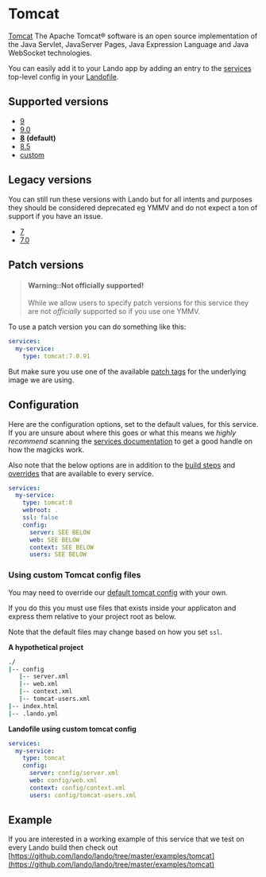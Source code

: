 Tomcat
======

[Tomcat](https://tomcat.tomcat.org/) The Apache Tomcat® software is an open source implementation of the Java Servlet, JavaServer Pages, Java Expression Language and Java WebSocket technologies.

You can easily add it to your Lando app by adding an entry to the [services](./../config/services.md) top-level config in your [Landofile](./../config/lando.yml).

Supported versions
------------------

*   [9](https://hub.docker.com/_/tomcat/)
*   [9.0](https://hub.docker.com/_/tomcat/)
*   **[8](https://hub.docker.com/_/tomcat/)** **(default)**
*   [8.5](https://hub.docker.com/_/tomcat/)
*   [custom](./../config/services.md#advanced)

Legacy versions
---------------

You can still run these versions with Lando but for all intents and purposes they should be considered deprecated eg YMMV and do not expect a ton of support if you have an issue.

*   [7](https://hub.docker.com/_/tomcat/)
*   [7.0](https://hub.docker.com/_/tomcat/)

Patch versions
--------------

> #### Warning::Not officially supported!
>
> While we allow users to specify patch versions for this service they are not *officially* supported so if you use one YMMV.

To use a patch version you can do something like this:

```yaml
services:
  my-service:
    type: tomcat:7.0.91
```

But make sure you use one of the available [patch tags](https://hub.docker.com/r/library/tomcat/tags/) for the underlying image we are using.

Configuration
-------------

Here are the configuration options, set to the default values, for this service. If you are unsure about where this goes or what this means we *highly recommend* scanning the [services documentation](./../config/services.md) to get a good handle on how the magicks work.

Also note that the below options are in addition to the [build steps](./../config/services.md#build-steps) and [overrides](./../config/services.md#overrides) that are available to every service.

```yaml
services:
  my-service:
    type: tomcat:8
    webroot: .
    ssl: false
    config:
      server: SEE BELOW
      web: SEE BELOW
      context: SEE BELOW
      users: SEE BELOW
```

### Using custom Tomcat config files

You may need to override our [default tomcat config](https://github.com/lando/lando/tree/master/plugins/lando-services/services/tomcat) with your own.

If you do this you must use files that exists inside your applicaton and express them relative to your project root as below.

Note that the default files may change based on how you set `ssl`.

**A hypothetical project**

```bash
./
|-- config
   |-- server.xml
   |-- web.xml
   |-- context.xml
   |-- tomcat-users.xml
|-- index.html
|-- .lando.yml
```

**Landofile using custom tomcat config**

```yaml
services:
  my-service:
    type: tomcat
    config:
      server: config/server.xml
      web: config/web.xml
      context: config/context.xml
      users: config/tomcat-users.xml
```

Example
-------

If you are interested in a working example of this service that we test on every Lando build then check out
[https://github.com/lando/lando/tree/master/examples/tomcat](https://github.com/lando/lando/tree/master/examples/tomcat)
